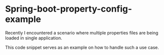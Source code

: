 # Spring-boot-property-config-example


Recently I encountered a scenario where multiple properties files are being loaded in single application.

This code snippet serves as an example on how to handle such a use case.
